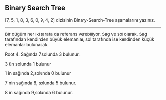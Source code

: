 ## Binary Search Tree 

[7, 5, 1, 8, 3, 6, 0, 9, 4, 2] dizisinin Binary-Search-Tree aşamalarını yazınız.

-----
Bir düğüm her iki tarafa da referans verebiliyor. Sağ ve sol olarak. Sağ tarafından kendinden büyük elemanlar, sol tarafında ise kendinden küçük elemanlar bulunacak.

Root 4. Sağında 7,solunda 3 bulunur.

3 ün solunda 1 bulunur

1 in sağında 2,solunda 0 bulunur

7 nin sağında 8, solunda 5 bulunur.

8 in sağında 9,solunda 6 bulunur.